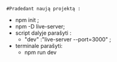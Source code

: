     #Pradedant naują projektą :

- npm init ;
- npm -D live-server;
- script dalyje parašyti :
    - "dev" :"live-server --port=3000" ;
- terminale parašyti:
    - npm run dev
